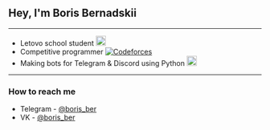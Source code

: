 ## Hey, I'm Boris Bernadskii

---

* Letovo school student [<img src="https://student.letovo.ru/favicon.ico" alt="Letovo" width=20 height=20>](https://letovo.ru/)
* Competitive programmer [<img src="https://codeforces.com/favicon.ico" alt="Codeforces">](https://codeforces.com/profile/Boris_Ber)
* Making bots for Telegram & Discord using Python [<img src="https://python.org/favicon.ico" alt="Python" width=20 height=20>](https://python.org/)

---

### How to reach me
* Telegram - [@boris_ber](https://t.me/boris_ber)
* VK - [@boris_ber](https://vk.com/boris_ber)
